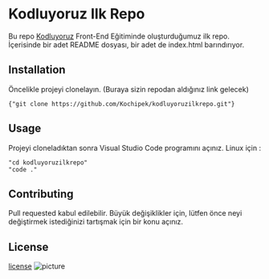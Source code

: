 # Kodluyoruz Ilk Repo
Bu repo [Kodluyoruz](https://www.kodluyoruz.org/) Front-End Eğitiminde oluşturduğumuz ilk repo. İçerisinde bir adet README dosyası, bir adet de index.html barındırıyor.
## Installation
Öncelikle projeyi clonelayın. (Buraya sizin repodan aldığınız link gelecek)
```
{"git clone https://github.com/Kochipek/kodluyoruzilkrepo.git"}
```
## Usage
Projeyi cloneladıktan sonra Visual Studio Code programını açınız.
Linux için :
```
"cd kodluyoruzilkrepo" 
"code ."
```
## Contributing
Pull requested kabul edilebilir. Büyük değişiklikler için, lütfen önce neyi değiştirmek istediğinizi tartışmak için bir konu açınız.
## License
[license](https://choosealicense.com/licenses/mit/)
![picture]("C:\Users\ipekk\OneDrive\Masaüstü\markdown.png")




